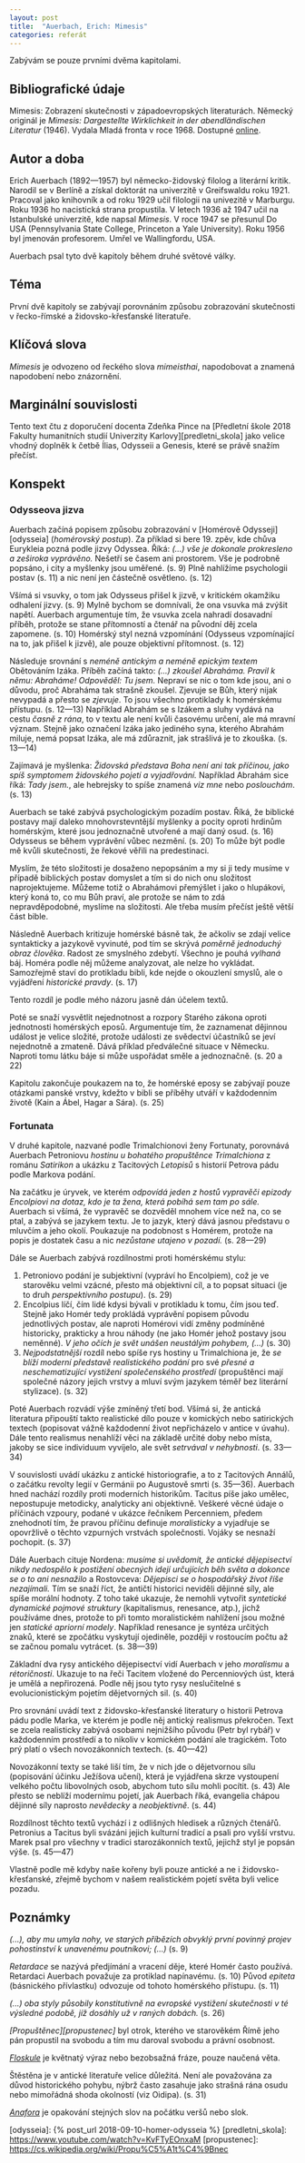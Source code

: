 ```yaml
---
layout: post
title:  "Auerbach, Erich: Mimesis"
categories: referát
---
```

Zabývám se pouze prvními dvěma kapitolami.

## Bibliografické údaje

Mimesis: Zobrazení skutečnosti v západoevropských
literaturách. Německý originál je *Mimesis: Dargestellte
Wirklichkeit in der abendländischen Literatur* (1946).
Vydala Mladá fronta v roce 1968. Dostupné [online][mimesis].

## Autor a doba

Erich Auerbach (1892—1957) byl německo-židovský filolog
a literární kritik. Narodil se v Berlíně a získal doktorát
na univerzitě v Greifswaldu roku 1921. Pracoval jako
knihovník a od roku 1929 učil filologii na univezitě
v Marburgu. Roku 1936 ho nacistická strana propustila.
V letech 1936 až 1947 učil na Istanbulské univerzitě, kde
napsal *Mimesis*. V roce 1947 se přesunul Do USA
(Pennsylvania State College, Princeton a Yale University).
Roku 1956 byl jmenován profesorem. Umřel ve Wallingfordu,
USA.

Auerbach psal tyto dvě kapitoly během druhé světové války.

## Téma

První dvě kapitoly se zabývají porovnáním způsobu
zobrazování skutečnosti v řecko-římské a židovsko-křesťanské
literatuře.

## Klíčová slova

*Mimesis* je odvozeno od řeckého slova *mimeisthai*,
napodobovat a znamená napodobení nebo znázornění.

## Marginální souvislosti

Tento text čtu z doporučení docenta Zdeňka Pince
na [Předletní škole 2018 Fakulty humanitních studií
Univerzity Karlovy][predletni_skola] jako velice vhodný
doplněk k četbě Ílias, Odysseii a Genesis, které se právě
snažím přečíst.

## Konspekt

### Odysseova jizva

Auerbach začíná popisem způsobu zobrazování v
[Homérově Odysseji][odysseia] (*homérovský postup*).
Za příklad si bere 19. zpěv, kde chůva Eurykleia pozná podle
jizvy Odyssea. Říká: *(...) vše je dokonale prokresleno
a zeširoka vyprávěno.* Nešetří se časem ani prostorem. Vše
je podrobně popsáno, i city a myšlenky jsou uměřené. (s. 9)
Plně nahlížíme psychologii postav (s. 11) a nic není jen
částečně osvětleno. (s. 12)

Všímá si vsuvky, o tom jak Odysseus přišel k jizvě,
v kritickém okamžiku odhalení jizvy. (s. 9) Mylně bychom se
domnívali, že ona vsuvka má zvýšit napětí. Auerbach
argumentuje tím, že vsuvka zcela nahradí dosavadní příběh,
protože se stane přítomností a čtenář na původní děj zcela
zapomene. (s. 10) Homérský styl nezná vzpomínání (Odysseus
vzpomínající na to, jak přišel k jizvě), ale pouze
objektivní přítomnost. (s. 12)

Následuje srovnání s *neméně antickým a neméně epickým
textem* Obětováním Izáka. Příběh začíná takto:
*(...) zkoušel Abraháma. Pravil k němu: Abraháme! Odpověděl:
Tu jsem.* Nepraví se nic o tom kde jsou, ani o důvodu, proč
Abraháma tak strašně zkoušel. Zjevuje se Bůh, který nijak
nevypadá a přesto se *zjevuje*. To jsou všechno protiklady
k homérskému přístupu. (s. 12—13) Například Abrahám se
s Izákem a sluhy vydává na cestu *časně z rána*, to v textu
ale není kvůli časovému určení, ale má mravní význam. Stejně
jako označení Izáka jako jediného syna, kterého Abrahám
miluje, nemá popsat Izáka, ale má zdůraznit, jak strašlivá
je to zkouška. (s. 13—14)

Zajímavá je myšlenka: *Židovská představa Boha není ani tak
příčinou, jako spíš symptomem židovského pojetí
a vyjadřování.* Například Abrahám sice říká: *Tady jsem.*,
ale hebrejsky to spíše znamená *viz mne* nebo *poslouchám*.
(s. 13)

Auerbach se také zabývá psychologickým pozadím postav. Říká,
že biblické postavy mají daleko mnohovrstevntější myšlenky
a pocity oproti hrdinům homérským, které jsou jednoznačně
utvořené a mají daný osud. (s. 16) Odysseus se během
vyprávění vůbec nezmění. (s. 20) To může být podle mě kvůli
skutečnosti, že řekové věřili na predestinaci.

Myslím, že této složitosti je dosaženo nepopsáním a my si ji
tedy musíme v případě biblických postav domyslet a tím si do
nich onu složitost naprojektujeme. Můžeme totiž o Abrahámovi
přemýšlet i jako o hlupákovi, který koná to, co mu Bůh
praví, ale protože se nám to zdá nepravděpodobné, myslíme
na složitosti. Ale třeba musím přečíst ještě větší část
bible.

Následně Auerbach kritizuje homérské básně tak, že ačkoliv
se zdají velice syntakticky a jazykově vyvinuté, pod tím se
skrývá *poměrně jednoduchý obraz člověka*. Radost
ze smyslného zdebytí. Všechno je pouhá *vylhaná* báj.
Homéra podle něj můžeme analyzovat, ale nelze ho vykládat.
Samozřejmě staví do protikladu bibli, kde nejde o okouzlení
smyslů, ale o vyjádření *historické pravdy*. (s. 17)

Tento rozdíl je podle mého názoru jasně dán účelem textů.

Poté se snaží vysvětlit nejednotnost a rozpory Starého
zákona oproti jednotnosti homérských eposů. Argumentuje tím,
že zaznamenat dějinnou událost je velice složité, protože
události ze svědectví účastníků se jeví nejednotně a
zmateně. Dává příklad předválečné situace v Německu. Naproti
tomu látku báje si může uspořádat směle a jednoznačně. (s.
20 a 22)

Kapitolu zakončuje poukazem na to, že homérské eposy se
zabývají pouze otázkami panské vrstvy, kdežto v bibli se
příběhy utváří v každodenním životě (Kain a Ábel, Hagar
a Sára). (s. 25)

### Fortunata

V druhé kapitole, nazvané podle Trimalchionovi ženy
Fortunaty, porovnává Auerbach Petroniovu *hostinu u bohatého
propuštěnce Trimalchiona* z románu *Satirikon* a ukázku
z Tacitových *Letopisů* s historií Petrova pádu podle Markova
podání.

Na začátku je úryvek, ve kterém *odpovídá jeden z hostů
vypravěči epizody Encolpiovi na dotaz, kdo je ta žena, která
pobíhá sem tam po sále.* Auerbach si všímá, že vypravěč se
dozvěděl mnohem více než na, co se ptal, a zabývá se jazykem
textu. Je to jazyk, který dává jasnou představu o mluvčím
a jeho okolí. Poukazuje na podobnost s Homérem, protože
na popis je dostatek času a nic *nezůstane utajeno
v pozadí.* (s. 28—29)

Dále se Auerbach zabývá rozdílnostmi proti homérskému stylu:

1. Petroniovo podání je subjektivní (vypráví ho
Encolpiem), což je ve starověku velmi vzácné, přesto má
objektivní cíl, a to popsat situaci (je to druh
*perspektivního postupu*). (s. 29)
2. Encolpius líčí, čím lidé kdysi bývali v protikladu k
tomu, čím jsou teď. Stejně jako Homér tedy prokládá
vyprávění popisem původu jednotlivých postav, ale naproti
Homérovi vidí změny podmíněné historicky, prakticky a hrou
náhody (ne jako Homér jehož postavy jsou neměnné). *V jeho
očích je svět unášen neustálým pohybem, (...)* (s. 30)
3. *Nejpodstatnější* rozdíl nebo spíše rys hostiny
u Trimalchiona je, že *se blíží moderní představě
realistického podání* pro své *přesné a neschematizující
vystižení společenského prostředí* (propuštěnci mají
společné názory jejich vrstvy a mluví svým jazykem téměř
bez literární stylizace). (s. 32)

Poté Auerbach rozvádí výše zmíněný třetí bod. Všímá si, že
antická literatura připouští takto realistické dílo pouze
v komických nebo satirických textech (popisovat vážně
každodenní život nepřicházelo v antice v úvahu). Dále tento
realismus nenahlíží věci na základě určité doby nebo místa,
jakoby se sice individuum vyvíjelo, ale svět *setrvával
v nehybnosti*. (s. 33—34)

V souvislosti uvádí ukázku z antické historiografie, a to
z Tacitových Annálů, o začátku revolty legií v Germánii
po Augustově smrti (s. 35—36). Auerbach hned nachází
rozdíly proti moderních historikům. Tacitus píše jako
umělec, nepostupuje metodicky, analyticky ani objektivně.
Veškeré věcné údaje o příčinách vzpoury, podané v ukázce
řečníkem Percenniem, předem znehodnotí tím, že pravou
příčinu definuje *moralisticky* a vyjadřuje se opovržlivě
o těchto vzpurných vrstvách společnosti. Vojáky se nesnaží
pochopit. (s. 37)

Dále Auerbach cituje Nordena: *musíme si uvědomit, že
antické dějepisectví nikdy nedospělo k postižení obecných
idejí určujících běh světa a dokonce se o to ani nesnažilo*
a Rostovceva: *Dějepisci se o hospodářský život říše
nezajímali.* Tím se snaží říct, že antičtí historici
neviděli dějinné síly, ale spíše morální hodnoty. Z toho
také ukazuje, že nemohli vytvořit *syntetické dynamické
pojmové struktury* (kapitalismus, renesance, atp.), jichž
používáme dnes, protože to při tomto moralistickém nahlížení
jsou možné jen *statické apriorní modely*. Například
renesance je syntéza určitých znaků, které se zpočátku
vyskytují ojediněle, později v rostoucím počtu až se začnou
pomalu vytrácet. (s. 38—39)

Základní dva rysy antického dějepisectví vidí Auerbach
v jeho *moralismu* a *rétoričnosti*. Ukazuje to na řeči
Tacitem vložené do Percenniových úst, která je umělá
a nepřirozená. Podle něj jsou tyto rysy neslučitelné
s evolucionistickým pojetím dějetvorných sil. (s. 40)

Pro srovnání uvádí text z židovsko-křesťanské literatury
o historii Petrova pádu podle Marka, ve kterém je podle něj
antický realismus překročen. Text se zcela realisticky
zabývá osobami nejnižšího původu (Petr byl rybář)
v každodenním prostředí a to nikoliv v komickém podání ale
tragickém. Toto prý platí o všech novozákonních textech. (s.
40—42)

Novozákonní texty se také liší tím, že v nich jde
o dějetvornou sílu (popisování účinku Ježíšova učení), která
je vyjádřena skrze vystoupení velkého počtu libovolných
osob, abychom tuto sílu mohli pocítit. (s. 43) Ale přesto
se neblíží modernímu pojetí, jak Auerbach říká, evangelia
chápou dějinné síly naprosto *nevědecky* a *neobjektivně*.
(s. 44)

Rozdílnost těchto textů vychází i z odlišných hledisek
a různých čtenářů. Petronius a Tacitus byli svázáni jejich
kulturní tradicí a psali pro vyšší vrstvu. Marek psal pro
všechny v tradici starozákonních textů, jejichž styl je
popsán výše. (s. 45—47)

Vlastně podle mě kdyby naše kořeny byli pouze antické a ne
i židovsko-křesťanské, zřejmě bychom v našem realistickém
pojetí světa byli velice pozadu.

## Poznámky

*(...), aby mu umyla nohy, ve starých příbězích obvyklý
první povinný projev pohostinství k unavenému poutníkovi;
(...)* (s. 9)

*Retardace* se nazývá předjímání a vracení děje, které Homér
často používá. Retardaci Auerbach považuje za protiklad
napínavému. (s. 10) Původ *epiteta* (básnického přívlastku)
odvozuje od tohoto homérského přístupu. (s. 11)

*(...) oba styly působily konstitutivně na evropské
vystižení skutečnosti v té výsledné podobě, jíž dosáhly už
v raných dobách.* (s. 26)

*[Propuštěnec][propustenec]* byl otrok, kterého
ve starověkém Římě jeho pán propustil na svobodu a tím mu
daroval svobodu a právní osobnost.

*[Floskule]* je květnatý výraz nebo bezobsažná fráze, pouze
naučená věta.

Štěstěna je v antické literatuře velice důležitá. Není
ale považována za důvod historického pohybu, nýbrž často
zasahuje jako strašná rána osudu nebo mimořádná shoda
okolností (viz Oidipa). (s. 31)

*[Anafora]* je opakování stejných slov na počátku veršů
nebo slok.

[anafora]: https://slovnik-cizich-slov.abz.cz/web.php/slovo/anafora
[floskule]: https://slovnik-cizich-slov.abz.cz/web.php/slovo/floskule
[mimesis]: http://moodle.fhs.cuni.cz/file.php/1/tmp/Auerbach_Mimesis.doc
[odysseia]: {% post_url 2018-09-10-homer-odysseia %}
[predletni_skola]: https://www.youtube.com/watch?v=KvFTyEOnxaM
[propustenec]: https://cs.wikipedia.org/wiki/Propu%C5%A1t%C4%9Bnec
